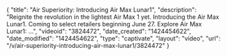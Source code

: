 {
    "title": "Air Superiority: Introducing Air Max Lunar1",
    "description": "Reignite the revolution in the lightest Air Max 1 yet. Introducing the Air Max Lunar1. Coming to select retailers beginning June 27. Explore Air Max Lunar1: ...",
    "videoid": "3824472",
    "date_created": "1424454622",
    "date_modified": "1424454622",
    "type": "captivate",
    "layout": "video",
    "url": "\/v\/air-superiority-introducing-air-max-lunar1\/3824472"
}